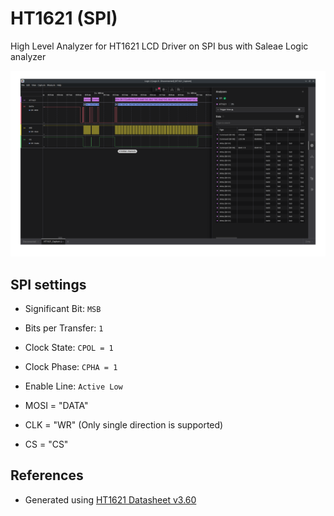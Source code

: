 # HT1621 (SPI)
High Level Analyzer for HT1621 LCD Driver on SPI bus with Saleae Logic analyzer

![](ht1621_logic_capture.png)

## SPI settings
- Significant Bit: `MSB`
- Bits per Transfer: `1`
- Clock State: `CPOL = 1`
- Clock Phase: `CPHA = 1`
- Enable Line: `Active Low`

- MOSI = "DATA" 
- CLK  = "WR" (Only single direction is supported)
- CS   = "CS"

## References
- Generated using [HT1621 Datasheet v3.60](https://www.holtek.com/page/vg/ht1621)
